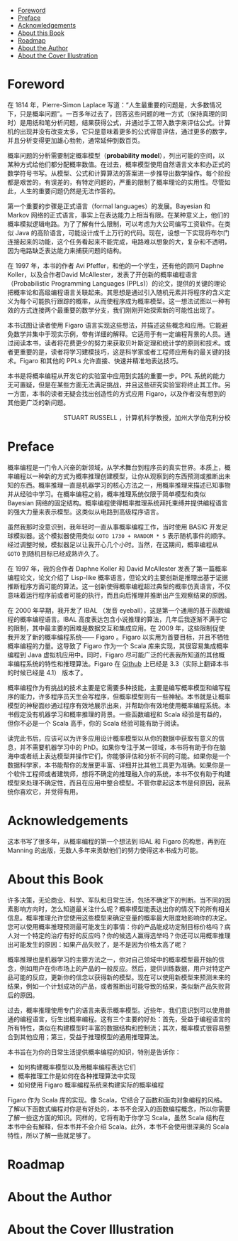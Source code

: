 
<!-- vim-markdown-toc GFM -->

* [Foreword](#foreword)
* [Preface](#preface)
* [Acknowledgements](#acknowledgements)
* [About this Book](#about-this-book)
* [Roadmap](#roadmap)
* [About the Author](#about-the-author)
* [About the Cover Illustration](#about-the-cover-illustration)

<!-- vim-markdown-toc -->

# Foreword

在 1814 年，Pierre-Simon Laplace 写道：“人生最重要的问题是，大多数情况下，只是概率问题”。一百多年过去了，回答这些问题的唯一方式（保持真理的同时）是用纸和笔分析问题，结果获得公式，并通过手工带入数字来评估公式。计算机的出现并没有改变太多，它只是意味着更多的公式得意评估，通过更多的数字，并且分析变得更加雄心勃勃，通常延伸到数百页。

概率问题的分析需要制定概率模型（**probability model**），列出可能的空间，以某种方式给他们都分配概率数值。在过去，概率模型使用自然语言文本和办正式的数学符号书写。从模型、公式和计算算法的答案进一步推导出数学操作。每个阶段都是艰苦的，有误差的，有特定问题的，严重的限制了概率理论的实用性。尽管如此，人生的重要问题仍然是无法作答的。

第一个重要的步骤是正式语言（formal languages）的发展。Bayesian 和 Markov 网络的正式语言，事实上在表达能力上相当有限。在某种意义上，他们的概率模拟逻辑电路。为了了解有什么限制，可以考虑为大公司编写工资软件。在类似 Java 的高阶语言，可能设计成千上万行的代码。现在，设想一下实现将布尔门连接起来的功能，这个任务看起来不能完成，电路难以想象的大，复杂和不透明，因为电路缺乏表达能力来捕获问题的结构。

在 1997 年，本书的作者 Avi Pfeffer，和他的一个学生，还有他的顾问 Daphne Koller，以及合作者David McAllester，发表了开创新的概率编程语言（Probabilistic Programming Languages (PPLs)）的论文，提供的关键的理论把概率论和高级编程语言关联起来。其思想是通过引入随机元素并将程序的含义定义为每个可能执行跟踪的概率，从而使程序成为概率模型。这一想法试图以一种有效的方式连接两个最重要的数学分支，我们刚刚开始探索新的可能性出现了。

本书试图让读者使用 Figaro 语言实现这些想法，并描述这些概念和应用。它能避免数学并集中于现实示例，带有详细的解释。它适用于有一定编程背景的人员。通过阅读本书，读者将花费更少的努力来获取贝叶斯定理和统计学的原则和技术。或者更重要的是，读者将学习建模技巧，这是科学家或者工程师应用有的最关键的技术。Figaro 和其他的 PPLs 允许直接、快速并精准地表达技巧。

本书是将概率编程从开发它的实验室中应用到实践的重要一步。PPL 系统的能力无可置疑，但是在某些方面无法满足挑战，并且这些研究实验室将终止其工作。另一方面，本书的读者无疑会找出创造性的方式应用 Figaro，以及作者没有想到的其他更广泛的新问题。

<div align="right">
STUART RUSSELL ，计算机科学教授，加州大学伯克利分校
</div>

# Preface

概率编程是一门令人兴奋的新领域，从学术舞台到程序员的真实世界。本质上，概率编程以一种新的方式为概率推理创建模型，让你从观察到的东西预测或推断出未知的东西。概率推理一直是机器学习的核心方法之一，用概率推理来描述已知事物并从经验中学习。在概率编程之前，概率推理系统仅限于简单模型和类似 Bayesian 网络的固定结构。概率编程使得概率推理系统拜托束缚并提供编程语言的强大力量来表示模型。这类似从电路到高级程序语言。

虽然我那时没意识到，我年轻时一直从事概率编程工作，当时使用 BASIC 开发足球模拟器。这个模拟器使用类似 `GOTO 1730 + RANDOM * 5` 表示随机事件的顺序。经过调整时候，模拟器足以让我开心几个小时。当然，在这期间，概率编程从 `GOTO` 到随机目标已经成熟许久了。

在 1997 年，我的合作者 Daphne Koller 和 David McAllester 发表了第一篇概率编程论文，论文介绍了 Lisp-like 概率语言，但论文的主要创新是推理出基于证据推断程序方面可能的算法。这一创新使得概率编程超过典型的概率仿真语言，不仅意味着运行程序前或者可能的执行，而且向后推理并推断出产生观察结果的原因。

在 2000 年早期，我开发了 IBAL （发音 eyeball），这是第一个通用的基于函数编程的概率编程语言。IBAL 高度表达包含小说推理的算法，几年后我逐渐不满于它的限制，其中最主要的困难是数据交互和集成应用。在 2009 年，这些限制促使我开发了新的概率编程系统—— Figaro 。Figaro 以实用为首要目标，并且不牺牲概率编程的力量。这导致了 Figaro 作为一个 Scala 库来实现，其很容易集成概率编程到 Java 虚拟机应用中。同时，Figaro 尽可能广泛的代表我所知道的其他概率编程系统的特性和推理算法。Figaro 在 [Github](https://github.com/p2t2/figaro) 上已经是 3.3（实际上翻译本书的时候已经是 4.1） 版本了。

概率编程作为有挑战的技术主要是它需要多种技能，主要是编写概率模型和编写程序的能力，许多程序员天生会写程序，但概率模型则有一些神秘。本书就是让概率模型的神秘面纱通过程序有效地展示出来，并帮助你有效地使用概率编程系统。本书假定没有机器学习和概率推理的背景。一些函数编程和 Scala 经验是有益的，但你不必是一个 Scala 高手，你的 Scala 经验可能有助于阅读。

读完此书后，应该可以为许多应用设计概率模型以从你的数据中获取有意义的信息，并不需要机器学习中的 PhD。如果你专注于某一领域，本书将有助于你在脑海中或者纸上表达模型并操作它们，你能够评估和分析不同的可能。如果你是一个数据科学家，本书能帮你的发展更丰富、详细并比其他工具更为准确。如果你是一个软件工程师或者建筑师，想将不确定的推理融入你的系统，本书不仅有助于构建模型来处理不确定性，而且在应用中整合模型。不管你拿起这本书是何原因，我系统你喜欢它，并觉得有用。

# Acknowledgements
这本书写了很多年，从概率编程的第一个想法到 IBAL 和 Figaro 的构思，再到在 Manning 的出版，无数人多年来贡献他们的努力使得这本书成为可能。

# About this Book
许多决策，无论商业、科学、军队和日常生活，包括不确定下的判断。当不同的因素影响方向时，怎么知道最关注什么呢？概率模型能表达出你的情况下的所有相关信息。概率推理允许您使用这些模型来确定变量的概率最大限度地影响你的决定。您可以使用概率推理预测最可能发生的事情：你的产品能成功定制目标价格吗？病人对一个特定的治疗有好的反应吗？你的候选人赢得选举吗？你还可以用概率推理出可能发生的原因：如果产品失败了，是不是因为价格太高了呢？

概率推理也是机器学习的主要方法之一，你对自己领域中的概率模型最开始的信念，例如用户在你市场上的产品的一般反应。然后，提供训练数据，用户对特定产品可能的反应，更新你的信念以获得新的模型。现在可以使用新模型来预测未来的结果，例如一个计划成功的产品，或者推断出可能导致的结果，类似新产品失败背后的原因。

过去，概率推理使用专门的语言来表示概率模型。近些年，我们意识到可以使用普通的编程语言，衍生出概率编程。这有三个主要的好处：首先，受益于编程语言的所有特性，类似在构建模型时丰富的数据结构和控制流；其次，概率模式很容易整合到其他应用；第三，受益于推理模型的通用推理算法。

本书旨在为你的日常生活提供概率编程的知识，特别是告诉你：
- 如何构建概率模型以及用概率编程表达它们
- 概率推理工作是如何在各种推理算法中实现
- 如何使用 Figaro 概率编程系统来构建实际的概率编程

Figaro 作为 Scala 库的实现。像 Scala，它结合了函数和面向对象编程的风格。了解以下函数式编程对你是有好处的，本书不会深入的函数编程概念，所以你需要了解一些这方面的知识。同样的，它将有助于你学习 Scala，虽然 Scala 结构在本书中会有解释，但本书并不会介绍 Scala。此外，本书不会使用很深奥的 Scala 特性，所以了解一些就足够了。

# Roadmap
# About the Author
# About the Cover Illustration
